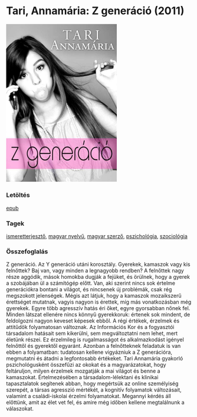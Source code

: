 # <a name="id_1016">Tari, Annamária: Z generáció (2011)</a>
<img src="https://github.com/BercziSandor/calibre_lib/raw/main/libs/main/Tari%2C%20Annamaria/Z%20generacio%20%281016%29/cover.jpg" alt="cover" width="300"/>

### Letöltés
[epub](https://github.com/BercziSandor/calibre_lib/raw/main/libs/main/Tari%2C%20Annamaria/Z%20generacio%20%281016%29/Z%20generacio%20-%20Tari%2C%20Annamaria.epub)

### Tagek
[ismeretterjesztő](https://github.com/berczisandor/calibre_lib/blob/main/libs/main/tags/ismeretterjeszt%c5%91.md), [magyar nyelvű](https://github.com/berczisandor/calibre_lib/blob/main/libs/main/tags/magyar%20nyelv%c5%b1.md), [magyar szerző](https://github.com/berczisandor/calibre_lib/blob/main/libs/main/tags/magyar%20szerz%c5%91.md), [pszichológia](https://github.com/berczisandor/calibre_lib/blob/main/libs/main/tags/pszichol%c3%b3gia.md), [szociológia](https://github.com/berczisandor/calibre_lib/blob/main/libs/main/tags/szociol%c3%b3gia.md)

### Összefoglalás
<div>
<p>Z ​generáció. Az Y generáció utáni korosztály. Gyerekek, kamaszok vagy kis felnőttek? Baj van, vagy minden a legnagyobb rendben? A felnőttek nagy része aggódik, mások homokba dugják a fejüket, és örülnek, hogy a gyerek a szobájában ül a számítógép előtt. Van, aki szerint nincs sok értelme generációkra bontani a világot, és nincsenek új problémák, csak rég megszokott jelenségek. Mégis azt látjuk, hogy a kamaszok mozaikszerű érettséget mutatnak, vagyis nagyon is érettek, míg más vonatkozásban még gyerekek. Egyre több agresszív hatás éri őket, egyre gyorsabban nőnek fel. Minden látszat ellenére nincs könnyű gyerekkoruk: értenek sok mindent, de feldolgozni nagyon keveset képesek ebből. A régi értékek, érzelmek és attitűdök folyamatosan változnak. Az Információs Kor és a fogyasztói társadalom hatásait sem kikerülni, sem megváltoztatni nem lehet, mert életünk részei. Ez érzelmileg is rugalmasságot és alkalmazkodást igényel felnőttől és gyerektől egyaránt. Azonban a felnőtteknek feladatuk is van ebben a folyamatban: tudatosan kellene vigyázniuk a Z generációra, megmutatni és átadni a legfontosabb értékeket. Tari Annamária gyakorló pszichológusként összefűzi az okokat és a magyarázatokat, hogy feltáruljon, milyen érzelmek mozgatják a mai világot és benne a kamaszokat. Értelmezésében a társadalom-lélektani és klinikai tapasztalatok segítenek abban, hogy megértsük az online személyiség szerepét, a társas agresszió mértékét, a kognitív folyamatok változásait, valamint a családi-iskolai érzelmi folyamatokat. Megannyi kérdés áll előttünk, amit az élet vet fel, és amire még időben kellene megtalálnunk a válaszokat.</p></div>


